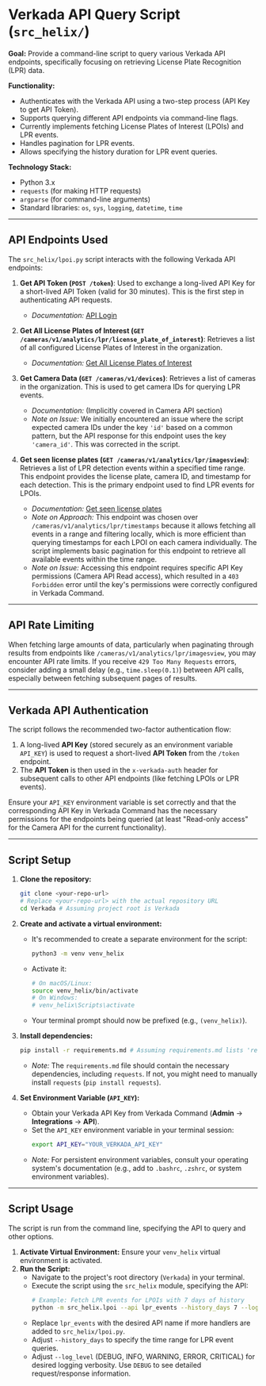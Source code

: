 # Verkada API Query Script (`src_helix/`)

**Goal:** Provide a command-line script to query various Verkada API endpoints, specifically focusing on retrieving License Plate Recognition (LPR) data.

**Functionality:**
*   Authenticates with the Verkada API using a two-step process (API Key to get API Token).
*   Supports querying different API endpoints via command-line flags.
*   Currently implements fetching License Plates of Interest (LPOIs) and LPR events.
*   Handles pagination for LPR events.
*   Allows specifying the history duration for LPR event queries.

**Technology Stack:**
*   Python 3.x
*   `requests` (for making HTTP requests)
*   `argparse` (for command-line arguments)
*   Standard libraries: `os`, `sys`, `logging`, `datetime`, `time`

---

## API Endpoints Used

The `src_helix/lpoi.py` script interacts with the following Verkada API endpoints:

1.  **Get API Token (`POST /token`)**: Used to exchange a long-lived API Key for a short-lived API Token (valid for 30 minutes). This is the first step in authenticating API requests.
    *   *Documentation:* [API Login](https://apidocs.verkada.com/reference/postloginapikeyviewv2)

2.  **Get All License Plates of Interest (`GET /cameras/v1/analytics/lpr/license_plate_of_interest`)**: Retrieves a list of all configured License Plates of Interest in the organization.
    *   *Documentation:* [Get All License Plates of Interest](https://apidocs.verkada.com/reference/getlicenseplateofinterestviewv1)

3.  **Get Camera Data (`GET /cameras/v1/devices`)**: Retrieves a list of cameras in the organization. This is used to get camera IDs for querying LPR events.
    *   *Documentation:* (Implicitly covered in Camera API section)
    *   *Note on Issue:* We initially encountered an issue where the script expected camera IDs under the key `'id'` based on a common pattern, but the API response for this endpoint uses the key `'camera_id'`. This was corrected in the script.

4.  **Get seen license plates (`GET /cameras/v1/analytics/lpr/imagesview`)**: Retrieves a list of LPR detection events within a specified time range. This endpoint provides the license plate, camera ID, and timestamp for each detection. This is the primary endpoint used to find LPR events for LPOIs.
    *   *Documentation:* [Get seen license plates](https://apidocs.verkada.com/reference/getlprimagesview)
    *   *Note on Approach:* This endpoint was chosen over `/cameras/v1/analytics/lpr/timestamps` because it allows fetching all events in a range and filtering locally, which is more efficient than querying timestamps for each LPOI on each camera individually. The script implements basic pagination for this endpoint to retrieve all available events within the time range.
    *   *Note on Issue:* Accessing this endpoint requires specific API Key permissions (Camera API Read access), which resulted in a `403 Forbidden` error until the key's permissions were correctly configured in Verkada Command.

---

## API Rate Limiting

When fetching large amounts of data, particularly when paginating through results from endpoints like `/cameras/v1/analytics/lpr/imagesview`, you may encounter API rate limits. If you receive `429 Too Many Requests` errors, consider adding a small delay (e.g., `time.sleep(0.1)`) between API calls, especially between fetching subsequent pages of results.

---

## Verkada API Authentication

The script follows the recommended two-factor authentication flow:

1.  A long-lived **API Key** (stored securely as an environment variable `API_KEY`) is used to request a short-lived **API Token** from the `/token` endpoint.
2.  The **API Token** is then used in the `x-verkada-auth` header for subsequent calls to other API endpoints (like fetching LPOIs or LPR events).

Ensure your `API_KEY` environment variable is set correctly and that the corresponding API Key in Verkada Command has the necessary permissions for the endpoints being queried (at least "Read-only access" for the Camera API for the current functionality).

---

## Script Setup

1.  **Clone the repository:**
    ```bash
    git clone <your-repo-url>
    # Replace <your-repo-url> with the actual repository URL
    cd Verkada # Assuming project root is Verkada
    ```

2.  **Create and activate a virtual environment:**
    *   It's recommended to create a separate environment for the script:
        ```bash
        python3 -m venv venv_helix
        ```
    *   Activate it:
        ```bash
        # On macOS/Linux:
        source venv_helix/bin/activate
        # On Windows:
        # venv_helix\Scripts\activate
        ```
    *   Your terminal prompt should now be prefixed (e.g., `(venv_helix)`).

3.  **Install dependencies:**
    ```bash
    pip install -r requirements.md # Assuming requirements.md lists 'requests'
    ```
    *   *Note:* The `requirements.md` file should contain the necessary dependencies, including `requests`. If not, you might need to manually install `requests` (`pip install requests`).

4.  **Set Environment Variable (`API_KEY`):**
    *   Obtain your Verkada API Key from Verkada Command (**Admin** -> **Integrations** -> **API**).
    *   Set the `API_KEY` environment variable in your terminal session:
        ```bash
        export API_KEY="YOUR_VERKADA_API_KEY"
        ```
    *   *Note:* For persistent environment variables, consult your operating system's documentation (e.g., add to `.bashrc`, `.zshrc`, or system environment variables).

---

## Script Usage

The script is run from the command line, specifying the API to query and other options.

1.  **Activate Virtual Environment:** Ensure your `venv_helix` virtual environment is activated.
2.  **Run the Script:**
    *   Navigate to the project's root directory (`Verkada`) in your terminal.
    *   Execute the script using the `src_helix` module, specifying the API:
        ```bash
        # Example: Fetch LPR events for LPOIs with 7 days of history
        python -m src_helix.lpoi --api lpr_events --history_days 7 --log_level INFO
        ```
    *   Replace `lpr_events` with the desired API name if more handlers are added to `src_helix/lpoi.py`.
    *   Adjust `--history_days` to specify the time range for LPR event queries.
    *   Adjust `--log_level` (DEBUG, INFO, WARNING, ERROR, CRITICAL) for desired logging verbosity. Use `DEBUG` to see detailed request/response information.

